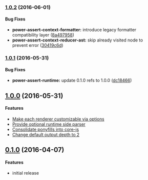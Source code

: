 ### [1.0.2](https://github.com/twada/power-assert-runtime/releases/tag/v1.0.2) (2016-06-01)


#### Bug Fixes

* **power-assert-context-formatter:** introduce legacy formatter compatibility layer ([8a497958](https://github.com/twada/power-assert-runtime/commit/8a4979584b1cfd87598d0e778e3dc27e2819b263))
* **power-assert-context-reducer-ast:** skip already visited node to prevent error ([30419c6d](https://github.com/twada/power-assert-runtime/commit/30419c6ddd1ffd3046ab44527ee40201928f1d8e))


### [1.0.1](https://github.com/twada/power-assert-runtime/releases/tag/v1.0.1) (2016-05-31)


#### Bug Fixes

* **power-assert-runtime:** update 0.1.0 refs to 1.0.0 ([dc18466](https://github.com/twada/power-assert-runtime/commit/dc18466adaf6fc9b86ca304a959ff32f206e166c))


## [1.0.0](https://github.com/twada/power-assert-runtime/releases/tag/v1.0.0) (2016-05-31)


#### Features

  * [Make each renderer customizable via options](https://github.com/twada/power-assert-runtime/pull/5)
  * [Provide optional runtime side parser](https://github.com/twada/power-assert-runtime/pull/7)
  * [Consolidate ponyfills into core-js](https://github.com/twada/power-assert-runtime/pull/8)
  * [Change default output depth to 2](https://github.com/twada/power-assert-runtime/pull/10)


## [0.1.0](https://github.com/twada/power-assert-runtime/releases/tag/v0.1.0) (2016-04-07)


#### Features

  * initial release
